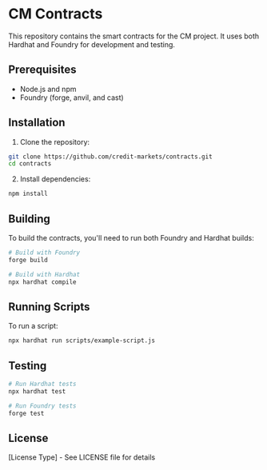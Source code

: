 # CM Contracts

This repository contains the smart contracts for the CM project. It uses both Hardhat and Foundry for development and testing.

## Prerequisites

- Node.js and npm
- Foundry (forge, anvil, and cast)

## Installation

1. Clone the repository:

```bash
git clone https://github.com/credit-markets/contracts.git
cd contracts
```

2. Install dependencies:

```bash
npm install
```

## Building

To build the contracts, you'll need to run both Foundry and Hardhat builds:

```bash
# Build with Foundry
forge build

# Build with Hardhat
npx hardhat compile
```

## Running Scripts

To run a script:

```bash
npx hardhat run scripts/example-script.js
```

## Testing

```bash
# Run Hardhat tests
npx hardhat test

# Run Foundry tests
forge test
```

## License

[License Type] - See LICENSE file for details
